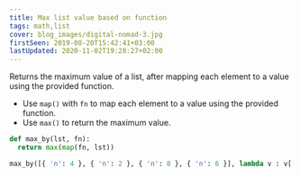 ```yaml
---
title: Max list value based on function
tags: math,list
cover: blog_images/digital-nomad-3.jpg
firstSeen: 2019-08-20T15:42:41+03:00
lastUpdated: 2020-11-02T19:28:27+02:00
---
```


Returns the maximum value of a list, after mapping each element to a value using the provided function.

- Use `map()` with `fn` to map each element to a value using the provided function.
- Use `max()` to return the maximum value.

```py
def max_by(lst, fn):
  return max(map(fn, lst))
```

```py
max_by([{ 'n': 4 }, { 'n': 2 }, { 'n': 8 }, { 'n': 6 }], lambda v : v['n']) # 8
```

